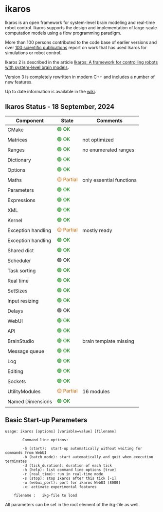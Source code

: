 # ikaros

Ikaros is an open framework for system-level brain modeling and real-time robot control. Ikaros supports the design and implementation of large-scale computation models using a flow programming paradigm.

More than 100 persons  contributed to the code base of earlier versions and over [100 scientific publications](http://www.ikaros-project.org/publications/) report on work that has used Ikaros for simulations or robot control.

Ikaros 2 is described in the article [Ikaros: A framework for controlling robots with system-level brain models](https://journals.sagepub.com/doi/full/10.1177/1729881420925002).

Version 3 is completely rewritten in modern C++ and includes a number of new features.

Up to date information is available in the [wiki](https://github.com/ikaros-project/ikaros/wiki).

## Ikaros Status - 18 September, 2024

| Component | State | Comments |
| ----|----|----|
| CMake             |<div style="color:green">🟢 OK |   |
| Matrices          |<div style="color:green">🟢 OK | not optimized |
| Ranges            |<div style="color:green">🟢 OK | no enumerated ranges |
| Dictionary        |<div style="color:green">🟢 OK |  |
| Options           |<div style="color:green">🟢 OK |
| Maths             |<div style="color:#c60">🟡 Partial | only essential functions |
| Parameters        |<div style="color:green">🟢 OK | |
| Expressions       |<div style="color:green">🟢 OK |  |
| XML               |<div style="color:green">🟢 OK | |
| Kernel            |<div style="color:green">🟢 OK |
| Exception handling    |<div style="color:#c60">🟡 Partial | mostly ready |
| Exception handling |<div style="color:green">🟢 OK | |
| Shared dict       |<div style="color:green">🟢  OK |  |
| Scheduler         |<div style="color:#green">🟢 OK |  |
| Task sorting      |<div style="color:green">🟢 OK |  |
| Real time         |<div style="color:green">🟢 OK |  |
| SetSizes    |     <div style="color:green">🟢 OK |
| Input resizing    |<div style="color:green">🟢 OK |     |  |
| Delays            |<div style="color:#green">🟢 OK |  |
| WebUI             |<div style="color:green">🟢 OK |  |
| API               |<div style="color:green">🟢 OK | |
| BrainStudio       |<div style="color:green">🟢 OK | brain template missing |
| Message queue     |<div style="color:green">🟢 OK |  |
| Log               |<div style="color:green">🟢 OK | |
| Editing           |<div style="color:green">🟢 OK  | |
| Sockets           |<div style="color:green">🟢 OK |  |
| UtilityModules    |<div style="color:#c60">🟡 Partial | 16 modules |
| Named Dimensions  |<div style="color:green">🟢 OK |  |

## Basic Start-up Parameters

    usage: ikaros [options] [variable=value] [filename]

            Command line options:

            -S (start):  start-up automatically without waiting for commands from WebUI
            -b (batch_mode): start automatically and quit when execution terminates
            -d (tick_duration): duration of each tick
            -h (help): list command line options [true]
            -r (real_time): run in real-time mode
            -s (stop): stop Ikaros after this tick [-1]
            -w (webui_port): port for ikaros WebUI [8000]
            -x: activate experimental features

        filename :   ikg-file to load

All parameters can be set in the root element of the ikg-file as well.

